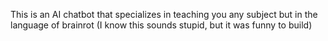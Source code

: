 This is an AI chatbot that specializes in teaching you any subject but in the language of brainrot (I know this sounds stupid, but it was funny to build)
